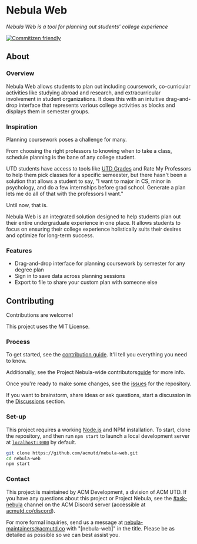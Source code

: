 # Nebula Web

_Nebula Web is a tool for planning out students' college experience_

[![Commitizen friendly](https://img.shields.io/badge/commitizen-friendly-brightgreen.svg)](http://commitizen.github.io/cz-cli/)

## About

### Overview

Nebula Web allows students to plan out including coursework, co-curricular
activities like studying abroad and research, and extracurricular involvement in
student organizations. It does this with an intuitive drag-and-drop interface
that represents various college activities as blocks and displays them in semester
groups.

### Inspiration

Planning coursework poses a challenge for many.

From choosing the right professors to knowing when to take a class, schedule
planning is the bane of any college student.

UTD students have access to tools like [UTD Grades](https://utdgrades.com) and
Rate My Professors to help them pick classes for a specific semeester, but
there hasn't been a solution that allows a student to say, "I want to major in
CS, minor in psychology, and do a few internships before grad school. Generate a
plan lets me do all of that with the professors I want."

Until now, that is.

Nebula Web is an integrated solution designed to help students plan out
their entire undergraduate experience in one place. It allows students to focus
on ensuring their college experience holistically suits their desires and
optimize for long-term success.

### Features

- Drag-and-drop interface for planning coursework by semester for any degree plan
- Sign in to save data across planning sessions
- Export to file to share your custom plan with someone else

## Contributing

Contributions are welcome!

This project uses the MIT License.

### Process

To get started, see the [contribution guide](./CONTRIBUTING.md). It'll tell you
everything you need to know.

Additionally, see the Project Nebula-wide contributors[guide](https://nebula.acmutd.co)
for more info.

Once you're ready to make some changes, see the
[issues](https://github.com/acmutd/nebula-web/issues) for the repository.

If you want to brainstorm, share ideas or ask questions, start a discussion in
the [Discussions](https://github.com/acmutd/nebula-web/) section.

### Set-up

This project requires a working [Node.js](https://nodejs.org/en/) and NPM
installation. To start, clone the repository, and then run `npm start` to launch
a local development server at [`localhost:3000`](https://localhost:3000) by default.

```bash
git clone https://github.com/acmutd/nebula-web.git
cd nebula-web
npm start
```

### Contact

This project is maintained by ACM Development, a division of ACM UTD. If you have
any questions about this project or Project Nebula, see the [#ask-nebula](https://discord.com/channels/692266201644007424/811419400753905714)
channel on the ACM Discord server (accessible at [acmutd.co/discord](https://acmutd.co/discord)).

For more formal inquiries, send us a message at nebula-maintainers@acmutd.co
with "[nebula-web]" in the title. Please be as detailed as possible so we can
best assist you.
